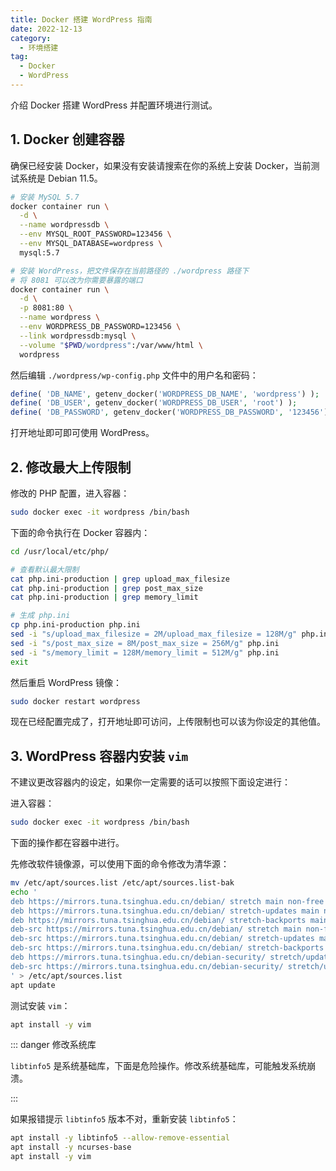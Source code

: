 ```yaml
---
title: Docker 搭建 WordPress 指南
date: 2022-12-13
category:
  - 环境搭建
tag:
  - Docker
  - WordPress
---
```


介绍 Docker 搭建 WordPress 并配置环境进行测试。

<!-- more -->

## 1. Docker 创建容器

确保已经安装 Docker，如果没有安装请搜索在你的系统上安装 Docker，当前测试系统是 Debian 11.5。

```bash
# 安装 MySQL 5.7
docker container run \
  -d \
  --name wordpressdb \
  --env MYSQL_ROOT_PASSWORD=123456 \
  --env MYSQL_DATABASE=wordpress \
  mysql:5.7

# 安装 WordPress，把文件保存在当前路径的 ./wordpress 路径下
# 将 8081 可以改为你需要暴露的端口
docker container run \
  -d \
  -p 8081:80 \
  --name wordpress \
  --env WORDPRESS_DB_PASSWORD=123456 \
  --link wordpressdb:mysql \
  --volume "$PWD/wordpress":/var/www/html \
  wordpress
```

然后编辑 `./wordpress/wp-config.php` 文件中的用户名和密码：

```php
define( 'DB_NAME', getenv_docker('WORDPRESS_DB_NAME', 'wordpress') );
define( 'DB_USER', getenv_docker('WORDPRESS_DB_USER', 'root') );
define( 'DB_PASSWORD', getenv_docker('WORDPRESS_DB_PASSWORD', '123456') );
```

打开地址即可即可使用 WordPress。

## 2. 修改最大上传限制

修改的 PHP 配置，进入容器：

```bash
sudo docker exec -it wordpress /bin/bash
```

下面的命令执行在 Docker 容器内：

```bash
cd /usr/local/etc/php/

# 查看默认最大限制
cat php.ini-production | grep upload_max_filesize
cat php.ini-production | grep post_max_size
cat php.ini-production | grep memory_limit

# 生成 php.ini
cp php.ini-production php.ini
sed -i "s/upload_max_filesize = 2M/upload_max_filesize = 128M/g" php.ini
sed -i "s/post_max_size = 8M/post_max_size = 256M/g" php.ini
sed -i "s/memory_limit = 128M/memory_limit = 512M/g" php.ini
exit
```

然后重启 WordPress 镜像：

```bash
sudo docker restart wordpress
```

现在已经配置完成了，打开地址即可访问，上传限制也可以该为你设定的其他值。

## 3. WordPress 容器内安装 `vim`

不建议更改容器内的设定，如果你一定需要的话可以按照下面设定进行：

进入容器：

```bash
sudo docker exec -it wordpress /bin/bash
```

下面的操作都在容器中进行。

先修改软件镜像源，可以使用下面的命令修改为清华源：

```bash
mv /etc/apt/sources.list /etc/apt/sources.list-bak
echo '
deb https://mirrors.tuna.tsinghua.edu.cn/debian/ stretch main non-free contrib
deb https://mirrors.tuna.tsinghua.edu.cn/debian/ stretch-updates main non-free contrib
deb https://mirrors.tuna.tsinghua.edu.cn/debian/ stretch-backports main non-free contrib
deb-src https://mirrors.tuna.tsinghua.edu.cn/debian/ stretch main non-free contrib
deb-src https://mirrors.tuna.tsinghua.edu.cn/debian/ stretch-updates main non-free contrib
deb-src https://mirrors.tuna.tsinghua.edu.cn/debian/ stretch-backports main non-free contrib
deb https://mirrors.tuna.tsinghua.edu.cn/debian-security/ stretch/updates main non-free contrib
deb-src https://mirrors.tuna.tsinghua.edu.cn/debian-security/ stretch/updates main non-free contrib
' > /etc/apt/sources.list
apt update
```

测试安装 `vim`：

```bash
apt install -y vim
```

::: danger 修改系统库

`libtinfo5` 是系统基础库，下面是危险操作。修改系统基础库，可能触发系统崩溃。

:::

如果报错提示 `libtinfo5` 版本不对，重新安装 `libtinfo5`：

```bash
apt install -y libtinfo5 --allow-remove-essential
apt install -y ncurses-base
apt install -y vim
```
